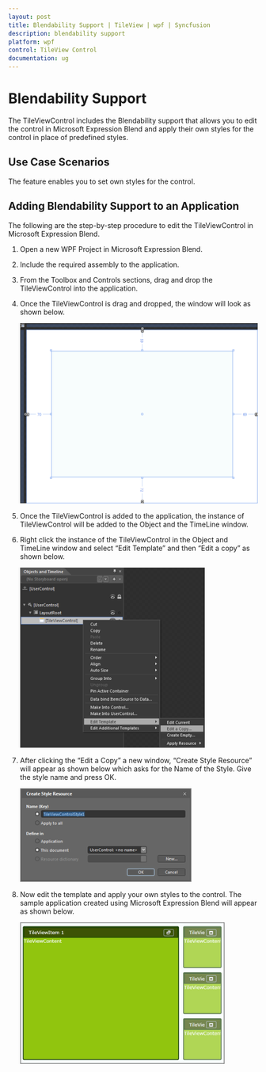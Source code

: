 ```yaml
---
layout: post
title: Blendability Support | TileView | wpf | Syncfusion
description: blendability support
platform: wpf
control: TileView Control
documentation: ug
---
```


# Blendability Support

The TileViewControl includes the Blendability support that allows you to edit the control in Microsoft Expression Blend and apply their own styles for the control in place of predefined styles.

## Use Case Scenarios

The feature enables you to set own styles for the control.

## Adding Blendability Support to an Application 

The following are the step-by-step procedure to edit the TileViewControl in Microsoft Expression Blend.

1. Open a new WPF Project in Microsoft Expression Blend.
2. Include the required assembly to the application.
3. From the Toolbox and Controls sections, drag and drop the TileViewControl into the application.
4. Once the TileViewControl is drag and dropped, the window will look as shown below.





     ![](Blendability-Support_images/Blendability-Support_img1.png)





5. Once the TileViewControl is added to the application, the instance of TileViewControl will be added to the Object and the TimeLine window.
6. Right click the instance of the TileViewControl in the Object and TimeLine window and select “Edit Template” and then “Edit a copy” as shown below.





     ![](Blendability-Support_images/Blendability-Support_img2.png)





7. After clicking the “Edit a Copy” a new window, “Create Style Resource” will appear as shown below which asks for the Name of the Style. Give the style name and press OK.



     ![](Blendability-Support_images/Blendability-Support_img3.png)





8. Now edit the template and apply your own styles to the control. The sample application created using Microsoft Expression Blend will appear as shown below.



     ![](Blendability-Support_images/Blendability-Support_img4.png)





